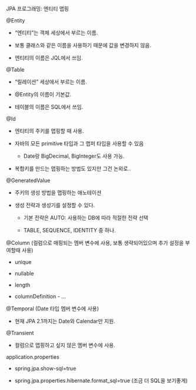 JPA 프로그래밍: 엔티티 맵핑

@Entity

- “엔티티”는 객체 세상에서 부르는 이름.

- 보통 클래스와 같은 이름을 사용하기 때문에 값을 변경하지 않음.

- 엔티티의 이름은 JQL에서 쓰임.

@Table

- “릴레이션” 세상에서 부르는 이름.

- @Entity의 이름이 기본값.

- 테이블의 이름은 SQL에서 쓰임.

@Id

- 엔티티의 주키를 맵핑할 때 사용.

- 자바의 모든 primitive 타입과 그 랩퍼 타입을 사용할 수 있음

	- Date랑 BigDecimal, BigInteger도 사용 가능.

- 복합키를 만드는 맵핑하는 방법도 있지만 그건 논외로..

@GeneratedValue

- 주키의 생성 방법을 맵핑하는 애노테이션

- 생성 전략과 생성기를 설정할 수 있다.

	- 기본 전략은 AUTO: 사용하는 DB에 따라 적절한 전략 선택

	- TABLE, SEQUENCE, IDENTITY 중 하나.

@Column (컬럼으로 매핑되는 멤버 변수에 사용, 보통 생략되어있으며 추가 설정을 부여할때 사용)

- unique

- nullable

- length

- columnDefinition - ...

@Temporal (Date 타입 멤버 변수에 사용)

- 현재 JPA 2.1까지는 Date와 Calendar만 지원.

@Transient

- 컬럼으로 맵핑하고 싶지 않은 멤버 변수에 사용.

application.properties

- spring.jpa.show-sql=true

- spring.jpa.properties.hibernate.format_sql=true (조금 더 SQL을 보기좋게)
